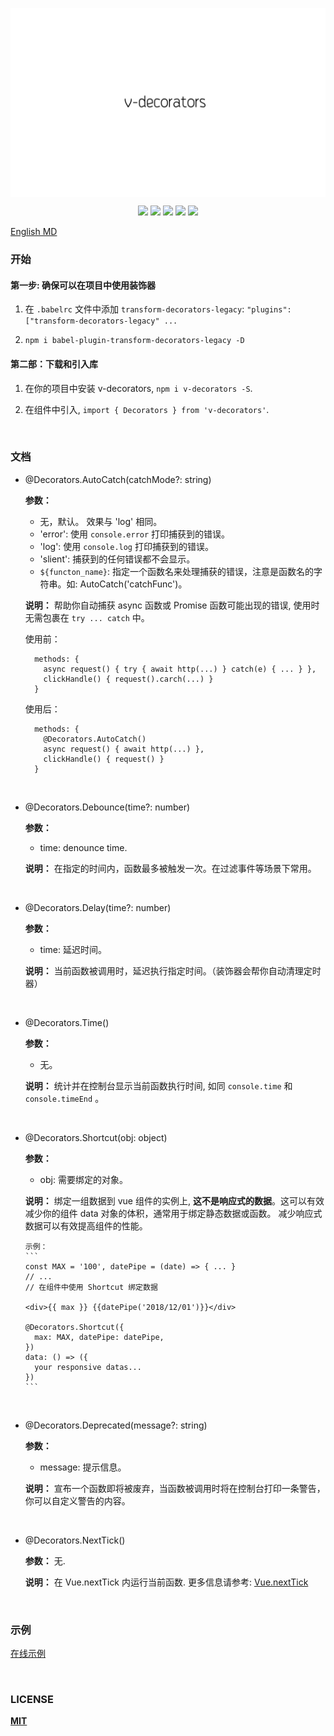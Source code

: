 <p align="center" height="250">
  <img src="logo-v.png" align="center"/>
</p>
<p align=center>
<a target="_blank" href="https://www.npmjs.com/package/v-decorators" title="NPM version"><img src="https://img.shields.io/npm/v/v-decorators/latest.svg?style=flat-square"></a>
<a target="_blank" href="https://www.npmjs.com/package/v-decorators" title="Node version"><img src="https://img.shields.io/npm/dt/v-decorators.svg?style=flat-square"></a>
<a target="_blank" href="https://opensource.org/licenses/MIT" title="License: MIT"><img src="https://img.shields.io/github/license/HaiFengFE/v-decorators.svg?style=flat-square"></a>
<a target="_blank" href="https://travis-ci.org/DhyanaChina/v-decorators" title="Build Status"><img src="https://img.shields.io/travis/HaiFengFE/v-decorators.svg?style=flat-square"></a>
<a target="_blank" href="https://www.npmjs.com/package/v-decorators" title="Peer dependency "><img src="https://img.shields.io/npm/dependency-version/v-decorators/peer/vue.svg?style=flat-square"></a>
</p>

[English MD](README.md)

### 开始
#### 第一步: 确保可以在项目中使用装饰器

1. 在 `.babelrc` 文件中添加 `transform-decorators-legacy`: `"plugins": ["transform-decorators-legacy" ...`

2. `npm i babel-plugin-transform-decorators-legacy -D`

#### 第二部：下载和引入库

1. 在你的项目中安装 v-decorators, `npm i v-decorators -S`.

2. 在组件中引入, `import { Decorators } from 'v-decorators'`.

<br/>

### 文档

- @Decorators.AutoCatch(catchMode?: string)

    **参数：**
    - 无，默认。 效果与 'log' 相同。
    - 'error': 使用 `console.error` 打印捕获到的错误。
    - 'log': 使用 `console.log` 打印捕获到的错误。
    - 'slient': 捕获到的任何错误都不会显示。
    - `${functon_name}`: 指定一个函数名来处理捕获的错误，注意是函数名的字符串。如: AutoCatch('catchFunc')。

    **说明：**
    帮助你自动捕获 async 函数或 Promise 函数可能出现的错误, 使用时无需包裹在 `try ... catch` 中。

    使用前：
    ```
      methods: {
        async request() { try { await http(...) } catch(e) { ... } },
        clickHandle() { request().carch(...) }
      }
    ```
    使用后：
    ```
      methods: {
        @Decorators.AutoCatch()
        async request() { await http(...) },
        clickHandle() { request() }
      }
    ```

<br/>

- @Decorators.Debounce(time?: number)

    **参数：**
    - time: denounce time.

    **说明：**
    在指定的时间内，函数最多被触发一次。在过滤事件等场景下常用。


<br/>


- @Decorators.Delay(time?: number)

    **参数：**
    - time: 延迟时间。

    **说明：**
    当前函数被调用时，延迟执行指定时间。（装饰器会帮你自动清理定时器）


<br/>

- @Decorators.Time()

    **参数：**
    - 无。

    **说明：**
    统计并在控制台显示当前函数执行时间, 如同 `console.time` 和 `console.timeEnd` 。


<br/>

- @Decorators.Shortcut(obj: object)

    **参数：**
    - obj: 需要绑定的对象。

    **说明：**
    绑定一组数据到 vue 组件的实例上, **这不是响应式的数据**。这可以有效减少你的组件 data 对象的体积，通常用于绑定静态数据或函数。
    减少响应式数据可以有效提高组件的性能。

      示例：
      ```
      const MAX = '100', datePipe = (date) => { ... }
      // ...
      // 在组件中使用 Shortcut 绑定数据

      <div>{{ max }} {{datePipe('2018/12/01')}}</div>

      @Decorators.Shortcut({
        max: MAX, datePipe: datePipe,
      })
      data: () => ({
        your responsive datas...
      })
      ```

<br/>

- @Decorators.Deprecated(message?: string)

    **参数：**
    - message: 提示信息。

    **说明：**
    宣布一个函数即将被废弃，当函数被调用时将在控制台打印一条警告，你可以自定义警告的内容。

<br/>

- @Decorators.NextTick()

    **参数：** 无.

    **说明：**
    在 Vue.nextTick 内运行当前函数. 更多信息请参考: [Vue.nextTick](https://cn.vuejs.org/v2/api/#Vue-nextTick)

<br/>

### 示例

[在线示例](https://v-decorators.netlify.com/)

<br/>

### LICENSE

[**MIT**](LICENSE)


